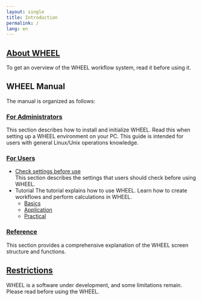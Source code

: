 ```yaml
---
layout: single
title: Introduction
permalink: /
lang: en
---
```


## [About WHEEL](about/)
To get an overview of the WHEEL workflow system, read it before using it.

## WHEEL Manual
The manual is organized as follows:

### [For Administrators](how_to_boot/)
This section describes how to install and initialize WHEEL. Read this when setting up a WHEEL environment on your PC. This guide is intended for users with general Linux/Unix operations knowledge.

### [For Users](tutorial/)
* [Check settings before use](preparation_for_use/)  
This section describes the settings that users should check before using WHEEL.
* Tutorial
The tutorial explains how to use WHEEL.
Learn how to create workflows and perform calculations in WHEEL.
  * [Basics](tutorial/1_basic_tutorial/)
  * [Application](tutorial/2_advanced_tutorial/)
  * [Practical](tutorial/3_application_tutorial/)

### [Reference](reference/)
This section provides a comprehensive explanation of the WHEEL screen structure and functions.

## [Restrictions](attention/)
WHEEL is a software under development, and some limitations remain.
Please read before using the WHEEL.
